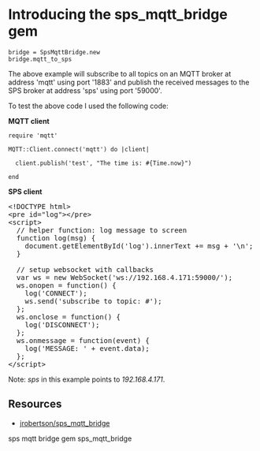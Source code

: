 # Introducing the sps_mqtt_bridge gem

    bridge = SpsMqttBridge.new
    bridge.mqtt_to_sps

The above example will subscribe to all topics on an MQTT broker at address 'mqtt' using port '1883' and publish the received messages to the SPS broker at address 'sps' using port '59000'.

To test the above code I used the following code:

**MQTT client**

    require 'mqtt'

    MQTT::Client.connect('mqtt') do |client|

      client.publish('test', "The time is: #{Time.now}")

    end

**SPS client**

<pre>
&lt;!DOCTYPE html&gt;
&lt;pre id="log"&gt;&lt;/pre&gt;
&lt;script&gt;
  // helper function: log message to screen
  function log(msg) {
    document.getElementById('log').innerText += msg + '\n';
  }

  // setup websocket with callbacks
  var ws = new WebSocket('ws://192.168.4.171:59000/');
  ws.onopen = function() {
    log('CONNECT');
    ws.send('subscribe to topic: #');
  };
  ws.onclose = function() {
    log('DISCONNECT');
  };
  ws.onmessage = function(event) {
    log('MESSAGE: ' + event.data);
  };
&lt;/script&gt;
</pre>

Note: *sps* in this example points to *192.168.4.171*.

## Resources

* [jrobertson/sps_mqtt_bridge](https://github.com/jrobertson/sps_mqtt_bridge)

sps mqtt bridge gem sps_mqtt_bridge

